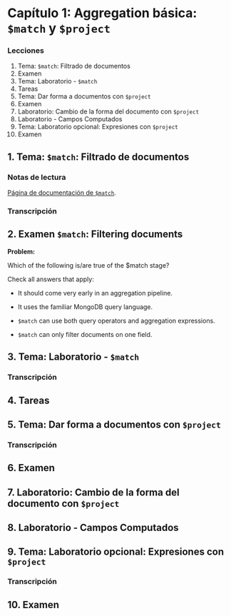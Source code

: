 # Capítulo 1: Aggregation básica: `$match` y `$project`

### Lecciones

1. Tema: `$match`: Filtrado de documentos
2. Examen
3. Tema: Laboratorio - `$match`
4. Tareas
5. Tema: Dar forma a documentos con `$project`
6. Examen
7. Laboratorio: Cambio de la forma del documento con `$project`
8. Laboratorio - Campos Computados
9. Tema: Laboratorio opcional: Expresiones con `$project`
10. Examen

## 1. Tema: `$match`: Filtrado de documentos

### Notas de lectura

[Página de documentación de `$match`](https://docs.mongodb.com/manual/reference/operator/aggregation/match/).

### Transcripción

## 2. Examen `$match`: Filtering documents

**Problem:**

Which of the following is/are true of the $match stage?

Check all answers that apply:

* It should come very early in an aggregation pipeline.

* It uses the familiar MongoDB query language.

* `$match` can use both query operators and aggregation expressions.

* `$match` can only filter documents on one field.


## 3. Tema: Laboratorio - `$match`

### Transcripción

## 4. Tareas

## 5. Tema: Dar forma a documentos con `$project`

### Transcripción

## 6. Examen

## 7. Laboratorio: Cambio de la forma del documento con `$project`

## 8. Laboratorio - Campos Computados

## 9. Tema: Laboratorio opcional: Expresiones con `$project`

### Transcripción

## 10. Examen
